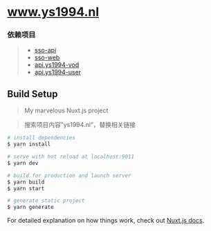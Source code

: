 # www.ys1994.nl

### 依赖项目
> * [sso-api](https://github.com/digi1874/sso-api)
> * [sso-web](https://github.com/digi1874/sso-web)
> * [api.ys1994-vod](https://github.com/digi1874/api.ys1994-vod)
> * [api.ys1994-user](https://github.com/digi1874/api.ys1994-user)


## Build Setup
> My marvelous Nuxt.js project

> 搜索项目内容”ys1994.nl“，替换相关链接

``` bash
# install dependencies
$ yarn install

# serve with hot reload at localhost:9011
$ yarn dev

# build for production and launch server
$ yarn build
$ yarn start

# generate static project
$ yarn generate
```

For detailed explanation on how things work, check out [Nuxt.js docs](https://nuxtjs.org).
